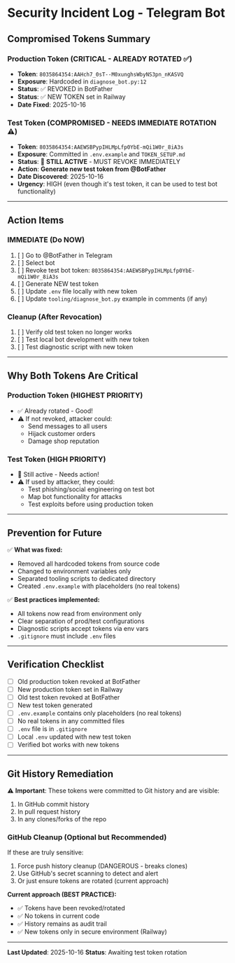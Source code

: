 # Security Incident Log - Telegram Bot

## Compromised Tokens Summary

### Production Token (CRITICAL - ALREADY ROTATED ✅)
- **Token**: `8035864354:AAHch7_0sT--M0xunghsWbyNS3pn_nKASVQ`
- **Exposure**: Hardcoded in `diagnose_bot.py:12`
- **Status**: ✅ REVOKED in BotFather
- **Status**: ✅ NEW TOKEN set in Railway
- **Date Fixed**: 2025-10-16

### Test Token (COMPROMISED - NEEDS IMMEDIATE ROTATION ⚠️)
- **Token**: `8035864354:AAEWSBPypIHLMpLfp0YbE-mQi1W0r_8iA3s`
- **Exposure**: Committed in `.env.example` and `TOKEN_SETUP.md`
- **Status**: 🔴 **STILL ACTIVE** - MUST REVOKE IMMEDIATELY
- **Action**: **Generate new test token from @BotFather**
- **Date Discovered**: 2025-10-16
- **Urgency**: HIGH (even though it's test token, it can be used to test bot functionality)

---

## Action Items

### IMMEDIATE (Do NOW)
1. [ ] Go to @BotFather in Telegram
2. [ ] Select bot
3. [ ] Revoke test bot token: `8035864354:AAEWSBPypIHLMpLfp0YbE-mQi1W0r_8iA3s`
4. [ ] Generate NEW test token
5. [ ] Update `.env` file locally with new token
6. [ ] Update `tooling/diagnose_bot.py` example in comments (if any)

### Cleanup (After Revocation)
1. [ ] Verify old test token no longer works
2. [ ] Test local bot development with new token
3. [ ] Test diagnostic script with new token

---

## Why Both Tokens Are Critical

### Production Token (HIGHEST PRIORITY)
- ✅ Already rotated - Good!
- ⚠️ If not revoked, attacker could:
  - Send messages to all users
  - Hijack customer orders
  - Damage shop reputation

### Test Token (HIGH PRIORITY)
- 🔴 Still active - Needs action!
- ⚠️ If used by attacker, they could:
  - Test phishing/social engineering on test bot
  - Map bot functionality for attacks
  - Test exploits before using production token

---

## Prevention for Future

✅ **What was fixed:**
- Removed all hardcoded tokens from source code
- Changed to environment variables only
- Separated tooling scripts to dedicated directory
- Created `.env.example` with placeholders (no real tokens)

✅ **Best practices implemented:**
- All tokens now read from environment only
- Clear separation of prod/test configurations
- Diagnostic scripts accept tokens via env vars
- `.gitignore` must include `.env` files

---

## Verification Checklist

- [ ] Old production token revoked at BotFather
- [ ] New production token set in Railway
- [ ] Old test token revoked at BotFather
- [ ] New test token generated
- [ ] `.env.example` contains only placeholders (no real tokens)
- [ ] No real tokens in any committed files
- [ ] `.env` file is in `.gitignore`
- [ ] Local `.env` updated with new test token
- [ ] Verified bot works with new tokens

---

## Git History Remediation

⚠️ **Important**: These tokens were committed to Git history and are visible:
1. In GitHub commit history
2. In pull request history
3. In any clones/forks of the repo

### GitHub Cleanup (Optional but Recommended)
If these are truly sensitive:
1. Force push history cleanup (DANGEROUS - breaks clones)
2. Use GitHub's secret scanning to detect and alert
3. Or just ensure tokens are rotated (current approach)

**Current approach (BEST PRACTICE):**
- ✅ Tokens have been revoked/rotated
- ✅ No tokens in current code
- ✅ History remains as audit trail
- ✅ New tokens only in secure environment (Railway)

---

**Last Updated**: 2025-10-16
**Status**: Awaiting test token rotation
